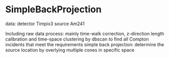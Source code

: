 # SimpleBackProjection
data: detector Timpix3 
      source Am241


Including raw data process: 
          mainly time-walk correction, z-direction length calibration and time-space clustering by dbscan to find all Compton incidents that meet the requirements
          simple back projection: determine the source location by overlying multiple cones in specific space
          
